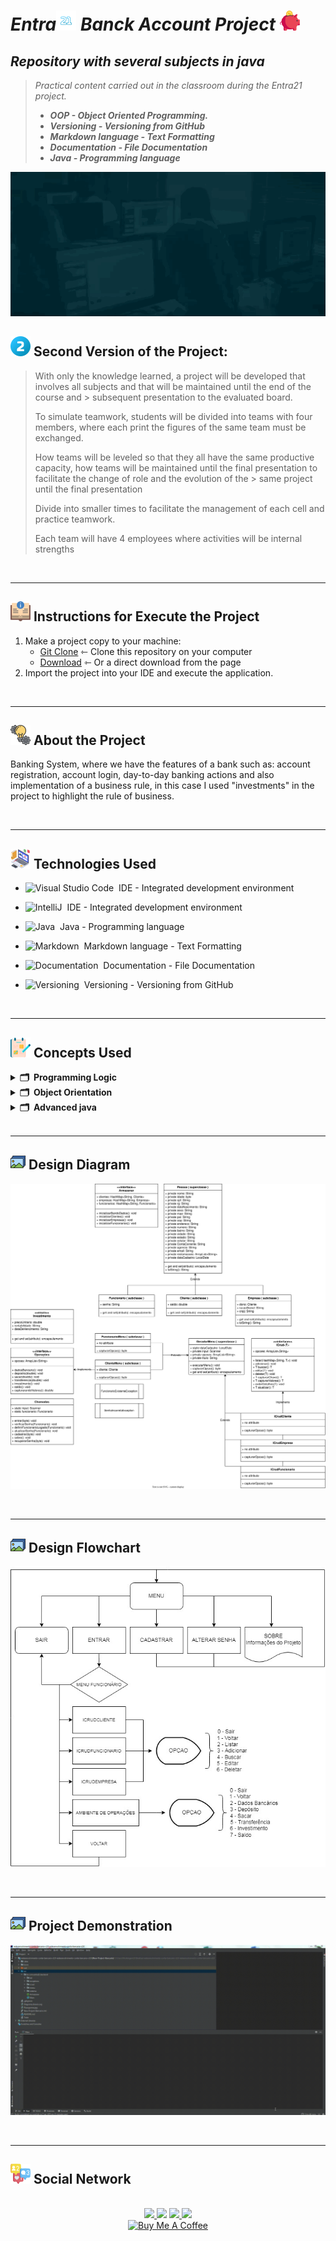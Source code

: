 # _Entra![](/Icons/entra21numero.png) Banck Account Project ![](/Icons/piggy-bank.png)_

## _Repository with several subjects in java_

> _Practical content carried out in the classroom during the Entra21 project._
>
> - **_OOP - Object Oriented Programming._**
> - **_Versioning - Versioning from GitHub_**
> - **_Markdown language - Text Formatting_**
> - **_Documentation - File Documentation_**
> - **_Java - Programming language_**

![Gif Entra21](https://raw.githubusercontent.com/seiler-emerson/Entra21_Logica_Java_2022/main/gif/entra21.gif)

## ![](./Icons/dois.png) Second Version of the Project:

>With only the knowledge learned, a project will be developed that involves all subjects and that will be maintained until the end of the course and > subsequent presentation to the evaluated board.
>
> To simulate teamwork, students will be divided into teams with four members, where each print the figures of the same team must be exchanged.
>
> How teams will be leveled so that they all have the same productive capacity, how teams will be maintained until the final presentation to facilitate the change of role and the evolution of the > same project until the final presentation
>
> Divide into smaller times to facilitate the management of each cell and practice teamwork.
>
> Each team will have 4 employees where activities will be internal strengths

<br>

---

## ![](./Icons/instrucoes.png) Instructions for Execute the Project

1. Make a project copy to your machine: 
    - [Git Clone](https://github.com/ArthurEstevan/redesenvolvimento-conta-bancaria-v2.0) ⇽ Clone this repository on your computer
    - [Download](https://github.com/ArthurEstevan/redesenvolvimento-conta-bancaria-v2.0/archive/refs/heads/master.zip) ⇽ Or a direct download from the page 
2. Import the project into your IDE and execute the application.

<br>

---

## ![](/Icons/icon_conceito.png) About the Project

Banking System, where we have the features of a bank such as: account registration, account login, day-to-day banking actions and also implementation of a business rule, in this case I used "investments" in the project to highlight the rule of business.

<br>

---

## ![](./Icons/conteudo-do-site.png) Technologies Used

- ![Visual Studio Code](https://img.shields.io/badge/Visual%20Studio%20Code-black?style=for-the-badge&logo=visual-studio-code&logoColor=007ACC)&nbsp; IDE - Integrated development environment 

- ![IntelliJ](https://img.shields.io/badge/IntelliJ%20IDEA-black?style=for-the-badge&logo=IntelliJ%20IDEA&logoColor=#000000)&nbsp; IDE - Integrated development environment 

- ![Java](https://img.shields.io/badge/Java-black?style=for-the-badge&logo=JavaScript&logoColor=#F7DF1E)&nbsp; Java - Programming language

- ![Markdown](https://img.shields.io/badge/Markdown-black?style=for-the-badge&logo=markdown&logoColor=#000000)&nbsp; Markdown language - Text Formatting

- ![Documentation](https://img.shields.io/badge/Documentation-black?style=for-the-badge&logo=academia&logoColor=#41454A)&nbsp; Documentation - File Documentation

- ![Versioning](https://img.shields.io/badge/Versioning-black?style=for-the-badge&logo=git&logoColor=#F05032)&nbsp; Versioning - Versioning from GitHub


<br>

---

## ![](./Icons/esboco.png) Concepts Used 

<details>	
  <summary><b>🗂️&nbsp; Programming Logic</b></summary>

1. Git
    - Repository
    - Documentation
    - README.md
    - Replit
2. Project Organization
    - Packages / sub-packages
    - Nomenclature
3. Basic Elements
    - variables
    - constants
    - comments
4. Decision Structures
    - if, else-if, else
    - switch
5. Repeat Loops
    - for
    - while
    - do-while
6. Modularization
    - methods with or without parameters and with or without returns
    - recursion
</details>

<details>	
  <summary><b>🗂️&nbsp; Object Orientation</b></summary>
  
1. Classes
    - class diagram
    - attributes
    - builders
    - encapsulation
    - specific methods
    - instantiate objects
2. Heritage
    - extends
    - create new constructors based on the super class
    - Polymorphism
        - Just take advantage of the methods
        - Do it completely specifically
        - overwrite for:
            - do it specifically
            - Take advantage of the behavior and make a complement
3. Polimorfismo
    - interfaces
</details>

<details>
   <summary><b>🗂️&nbsp; Advanced java</b></summary>

1. Classes wrapper
2. ENUM
3. Annotations
4. Collections
    - ArrayList
    - LinkedList
    - HashSet
    - HashMap
5. Lambda functions
6. Generics
7. Dates
8. Exceptions

</details>

<br>

---

## ![](/Icons/arquivos-de-imagem.png) Design Diagram

![image](/Assets/Diagrama.drawio.svg)

<br>

---

## ![](/Icons/arquivos-de-imagem.png) Design Flowchart

![image](/Assets/Fluxograma.jpg)

<br>

---

## ![](/Icons/arquivos-de-imagem.png) Project Demonstration

![gif](/Assets/conta-bancaria.gif)

<br>

---
## ![](/Icons/redes-sociais.png) Social Network

<p align="center"> 
<br/>
<a href="https://twitter.com/ArthurEstevanV1"> <img width="50px" src="https://user-images.githubusercontent.com/43545812/144034996-602b144a-16e1-41cc-99e7-c6040b20dcaf.png"/> </a>
<a href="https://www.linkedin.com/in/arthur-estevan-vargas-189208223/"><img width="50px" src="https://user-images.githubusercontent.com/43545812/144035037-0f415fc7-9f96-4517-a370-ccc6e78a714b.png" / ></a>
<a href="https://www.instagram.com/arthur.estevan/"> <img width="50px" src="https://user-images.githubusercontent.com/43545812/144035088-0dfb165f-8fe0-4d13-896c-876c29d2b128.png" /> </a>
<a href="https://open.spotify.com/user/12175861551"> <img width="50px" src="https://user-images.githubusercontent.com/43545812/144035120-1ad5169b-91c7-4078-bef9-6a82c733f373.png" /> </a>
<br>
<a href="https://www.buymeacoffee.com/arthurestevan" target="_blank"><img src="https://cdn.buymeacoffee.com/buttons/v2/default-red.png" alt="Buy Me A Coffee" width="150" ></a>
</p>